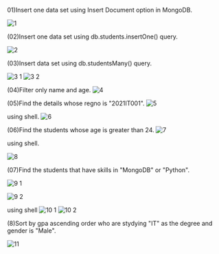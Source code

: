 
01)Insert one data set using Insert Document option in MongoDB. 

![1](https://github.com/user-attachments/assets/d404d1f7-a96b-4e35-a595-8c81a4d43714)

(02)Insert one data set using db.students.insertOne() query.

![2](https://github.com/user-attachments/assets/ac9b1258-2d04-4236-865a-5f7355ba635a)

(03)Insert data set using db.studentsMany() query.
    
![3 1](https://github.com/user-attachments/assets/5b215b38-498f-404b-84d3-5f867fd6fe08)
![3 2](https://github.com/user-attachments/assets/ad4ba980-5828-4198-a4d3-7b38223624e1)

(04)Filter only name and age.
![4](https://github.com/user-attachments/assets/a7302e3d-e2dd-46cd-b802-626af8844cdc)


(05)Find the details whose regno is "2021IT001".
![5](https://github.com/user-attachments/assets/deac3197-9b47-47d5-9d70-23c418318bbc)

using shell.
![6](https://github.com/user-attachments/assets/fd8d2d14-ea0d-4fc5-becf-19bffe35ce70)


(06)Find the students whose age is greater than 24.
![7](https://github.com/user-attachments/assets/434a72c2-5b9e-41e5-bd11-39a2a35f99f6)

using shell.

![8](https://github.com/user-attachments/assets/62ff66af-3f2c-42ef-ac55-6fc1afb09747)

(07)Find the students that have skills in "MongoDB" or "Python".

![9 1](https://github.com/user-attachments/assets/734f4ce2-a99f-439c-9e2c-f167b9d55739)

![9 2](https://github.com/user-attachments/assets/e40f6ec1-4e3d-41ea-bcab-73f1a6ef7683)

using shell
![10 1](https://github.com/user-attachments/assets/17fb2228-0857-441e-919e-b262baee1076)
![10 2](https://github.com/user-attachments/assets/5f86e460-2d24-45f1-be4b-91ada798d0d3)

(8)Sort by gpa ascending order who are stydying "IT" as the degree and gender is "Male".

![11](https://github.com/user-attachments/assets/68f474c6-f536-4275-bbdf-8b64d1cd5e39)
